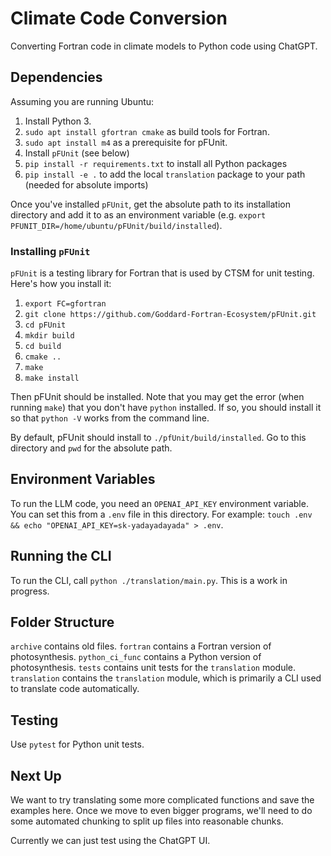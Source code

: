 # Climate Code Conversion

Converting Fortran code in climate models to Python code using ChatGPT. 

## Dependencies

Assuming you are running Ubuntu:

1. Install Python 3. 
2. `sudo apt install gfortran cmake` as build tools for Fortran.
3. `sudo apt install m4` as a prerequisite for pFUnit. 
4. Install `pFUnit` (see below)
5. `pip install -r requirements.txt` to install all Python packages
6. `pip install -e .` to  add the local `translation` package to your path (needed for absolute imports)

Once you've installed `pFUnit`, get the absolute path to its installation directory and add it to as an environment variable (e.g. `export PFUNIT_DIR=/home/ubuntu/pFUnit/build/installed`). 

### Installing `pFUnit`

`pFUnit` is a testing library for Fortran that is used by CTSM for unit testing. Here's how you install it:

1. `export FC=gfortran`
2. `git clone https://github.com/Goddard-Fortran-Ecosystem/pFUnit.git`
3. `cd pFUnit`
4. `mkdir build`
5. `cd build`
6. `cmake ..`
7. `make`
8. `make install`

Then pFUnit should be installed. Note that you may get the error (when running `make`) that you don't have `python` installed. If so, you should install it so that `python -V` works from the command line. 

By default, pFUnit should install to `./pfUnit/build/installed`. Go to this directory and `pwd` for the absolute path. 

## Environment Variables

To run the LLM code, you need an `OPENAI_API_KEY` environment variable. You can set this from a `.env` file in this directory. For example: `touch .env && echo "OPENAI_API_KEY=sk-yadayadayada" > .env`.

## Running the CLI

To run the CLI, call `python ./translation/main.py`. This is a work in progress. 

## Folder Structure

`archive` contains old files.
`fortran` contains a Fortran version of photosynthesis.
`python_ci_func` contains a Python version of photosynthesis.
`tests` contains unit tests for the `translation` module.
`translation` contains the `translation` module, which is primarily a CLI used to translate code automatically. 

## Testing

Use `pytest` for Python unit tests.

## Next Up

We want to try translating some more complicated functions and save the examples here. Once we move to even bigger programs, we'll need to do some automated chunking to split up files into reasonable chunks. 

Currently we can just test using the ChatGPT UI. 